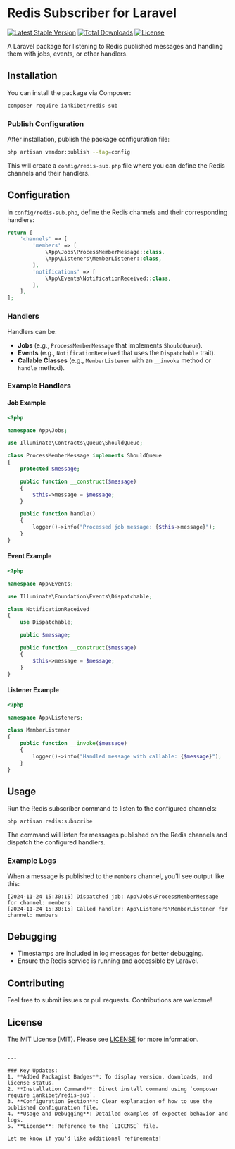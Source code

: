 
# Redis Subscriber for Laravel

[![Latest Stable Version](https://poser.pugx.org/iankibet/redis-sub/v/stable)](https://packagist.org/packages/iankibet/redis-sub)
[![Total Downloads](https://poser.pugx.org/iankibet/redis-sub/downloads)](https://packagist.org/packages/iankibet/redis-sub)
[![License](https://poser.pugx.org/iankibet/redis-sub/license)](https://packagist.org/packages/iankibet/redis-sub)

A Laravel package for listening to Redis published messages and handling them with jobs, events, or other handlers.

## Installation

You can install the package via Composer:

```bash
composer require iankibet/redis-sub
```

### Publish Configuration

After installation, publish the package configuration file:

```bash
php artisan vendor:publish --tag=config
```

This will create a `config/redis-sub.php` file where you can define the Redis channels and their handlers.

## Configuration

In `config/redis-sub.php`, define the Redis channels and their corresponding handlers:

```php
return [
    'channels' => [
        'members' => [
            \App\Jobs\ProcessMemberMessage::class,
            \App\Listeners\MemberListener::class,
        ],
        'notifications' => [
            \App\Events\NotificationReceived::class,
        ],
    ],
];
```

### Handlers

Handlers can be:
- **Jobs** (e.g., `ProcessMemberMessage` that implements `ShouldQueue`).
- **Events** (e.g., `NotificationReceived` that uses the `Dispatchable` trait).
- **Callable Classes** (e.g., `MemberListener` with an `__invoke` method or `handle` method).

### Example Handlers

#### Job Example

```php
<?php

namespace App\Jobs;

use Illuminate\Contracts\Queue\ShouldQueue;

class ProcessMemberMessage implements ShouldQueue
{
    protected $message;

    public function __construct($message)
    {
        $this->message = $message;
    }

    public function handle()
    {
        logger()->info("Processed job message: {$this->message}");
    }
}
```

#### Event Example

```php
<?php

namespace App\Events;

use Illuminate\Foundation\Events\Dispatchable;

class NotificationReceived
{
    use Dispatchable;

    public $message;

    public function __construct($message)
    {
        $this->message = $message;
    }
}
```

#### Listener Example

```php
<?php

namespace App\Listeners;

class MemberListener
{
    public function __invoke($message)
    {
        logger()->info("Handled message with callable: {$message}");
    }
}
```

## Usage

Run the Redis subscriber command to listen to the configured channels:

```bash
php artisan redis:subscribe
```

The command will listen for messages published on the Redis channels and dispatch the configured handlers.

### Example Logs

When a message is published to the `members` channel, you'll see output like this:

```text
[2024-11-24 15:30:15] Dispatched job: App\Jobs\ProcessMemberMessage for channel: members
[2024-11-24 15:30:15] Called handler: App\Listeners\MemberListener for channel: members
```

## Debugging

- Timestamps are included in log messages for better debugging.
- Ensure the Redis service is running and accessible by Laravel.

## Contributing

Feel free to submit issues or pull requests. Contributions are welcome!

## License

The MIT License (MIT). Please see [LICENSE](LICENSE) for more information.
```

---

### Key Updates:
1. **Added Packagist Badges**: To display version, downloads, and license status.
2. **Installation Command**: Direct install command using `composer require iankibet/redis-sub`.
3. **Configuration Section**: Clear explanation of how to use the published configuration file.
4. **Usage and Debugging**: Detailed examples of expected behavior and logs.
5. **License**: Reference to the `LICENSE` file.

Let me know if you'd like additional refinements!
